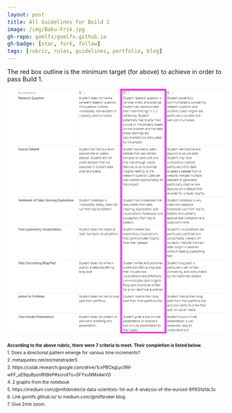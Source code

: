 ```yaml
---
layout: post
title: All Guidelines for Build 1
image: /img/Babu-Frik.jpg
gh-repo: gomlfx/gomlfx.github.io
gh-badge: [star, fork, follow]
tags: [rubric, rules, guidelines, portfolio, blog]
---
```


The red box outline is the minimum target (for above) to achieve in order to pass Build 1.  

![rubric](/img/rubric.png)

<font size="-2">
<b>According to the above rubric, there were 7 criteria to meet. Their completion is listed below.</b><br>
1. Does a directional pattern emerge for various time increments?<br>  
2. metaquotes.net/en/metatrader5<br>
3. https://colab.research.google.com/drive/1cxPBCkgLyc9M-wFF_uE9quByonRltBeP#scrollTo=5FYxuNMxAwVD<br> 
4. 2 graphs from the notebook<br>
5. https://medium.com/@mlfxbroker/a-data-scientists-1st-out-4-analysis-of-the-eurusd-8ff83fa1dc3c<br>
6. Link gomlfx.github.io/ to medium.com/@mlfbroker blog.<br>
7. Give 2min zoom.<br>
</font>

